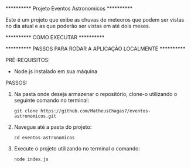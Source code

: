 ********** Projeto Eventos Astronomicos **********

Este é um projeto que exibe as chuvas de meteoros que podem ser vistas no dia atual e as que poderão ser vistas em até dois meses.

********** COMO EXECUTAR **********

********** PASSOS PARA RODAR A APLICAÇÃO LOCALMENTE **********

 PRÉ-REQUISITOS:

- Node.js instalado em sua máquina

PASSOS:

1. Na pasta onde deseja armazenar o repositório, clone-o utilizando o seguinte comando no terminal:
    ```
    git clone https://github.com/MatheusChagas7/eventos-astronomicos.git
    
    ```
2. Navegue até a pasta do projeto:
    ```
    cd eventos-astronomicos
    
    ```
3. Execute o projeto utilizando no terminal o comando:
    ```
    node index.js
    ```
